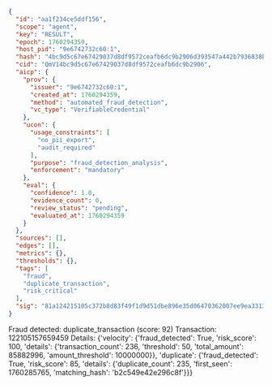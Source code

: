 ```json
{
  "id": "aa1f234ce5ddf156",
  "scope": "agent",
  "key": "RESULT",
  "epoch": 1760294359,
  "host_pid": "9e6742732c60:1",
  "hash": "4bc9d5c67e67429037d8df9572ceafb6dc9b2906d393547a442b7936838b476c",
  "cid": "QmV14bc9d5c67e67429037d8df9572ceafb6dc9b2906",
  "aicp": {
    "prov": {
      "issuer": "9e6742732c60:1",
      "created_at": 1760294359,
      "method": "automated_fraud_detection",
      "vc_type": "VerifiableCredential"
    },
    "ucon": {
      "usage_constraints": [
        "no_pii_export",
        "audit_required"
      ],
      "purpose": "fraud_detection_analysis",
      "enforcement": "mandatory"
    },
    "eval": {
      "confidence": 1.0,
      "evidence_count": 0,
      "review_status": "pending",
      "evaluated_at": 1760294359
    }
  },
  "sources": [],
  "edges": [],
  "metrics": {},
  "thresholds": {},
  "tags": [
    "fraud",
    "duplicate_transaction",
    "risk_critical"
  ],
  "sig": "81a124215105c372b8d83f49f1d9d51dbe896e35d06470362007ee9ea33139c5"
}
```

Fraud detected: duplicate_transaction (score: 92)
Transaction: 122105157659459
Details: {'velocity': {'fraud_detected': True, 'risk_score': 100, 'details': {'transaction_count': 236, 'threshold': 50, 'total_amount': 85882996, 'amount_threshold': 10000000}}, 'duplicate': {'fraud_detected': True, 'risk_score': 85, 'details': {'duplicate_count': 235, 'first_seen': 1760285765, 'matching_hash': 'b2c549e42e296c8f'}}}